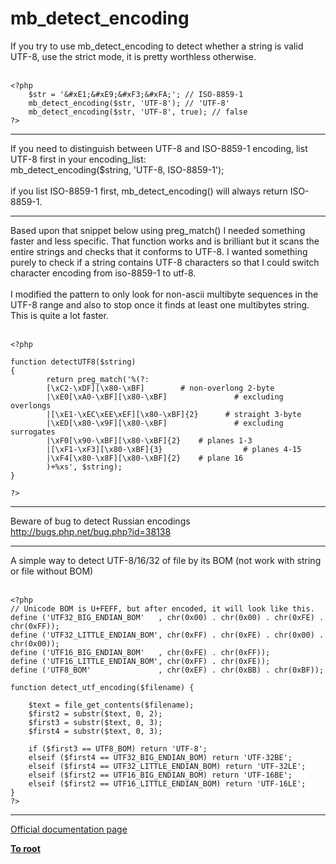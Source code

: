 # mb_detect_encoding



If you try to use mb_detect_encoding to detect whether a string is valid UTF-8, use the strict mode, it is pretty worthless otherwise.<br><br>

```
<?php
    $str = '&#xE1;&#xE9;&#xF3;&#xFA;'; // ISO-8859-1
    mb_detect_encoding($str, 'UTF-8'); // 'UTF-8'
    mb_detect_encoding($str, 'UTF-8', true); // false
?>
```
  

---

If you need to distinguish between UTF-8 and ISO-8859-1 encoding, list UTF-8 first in your encoding_list:<br>mb_detect_encoding($string, &apos;UTF-8, ISO-8859-1&apos;);<br><br>if you list ISO-8859-1 first, mb_detect_encoding() will always return ISO-8859-1.  

---

Based upon that snippet below using preg_match() I needed something faster and less specific.  That function works and is brilliant but it scans the entire strings and checks that it conforms to UTF-8.  I wanted something purely to check if a string contains UTF-8 characters so that I could switch character encoding from iso-8859-1 to utf-8.<br><br>I modified the pattern to only look for non-ascii multibyte sequences in the UTF-8 range and also to stop once it finds at least one multibytes string.  This is quite a lot faster.<br><br>

```
<?php

function detectUTF8($string)
{
        return preg_match('%(?:
        [\xC2-\xDF][\x80-\xBF]        # non-overlong 2-byte
        |\xE0[\xA0-\xBF][\x80-\xBF]               # excluding overlongs
        |[\xE1-\xEC\xEE\xEF][\x80-\xBF]{2}      # straight 3-byte
        |\xED[\x80-\x9F][\x80-\xBF]               # excluding surrogates
        |\xF0[\x90-\xBF][\x80-\xBF]{2}    # planes 1-3
        |[\xF1-\xF3][\x80-\xBF]{3}                  # planes 4-15
        |\xF4[\x80-\x8F][\x80-\xBF]{2}    # plane 16
        )+%xs', $string);
}

?>
```
  

---

Beware of bug to detect Russian encodings<br>http://bugs.php.net/bug.php?id=38138  

---

A simple way to detect UTF-8/16/32 of file by its BOM (not work with string or file without BOM)<br><br>

```
<?php
// Unicode BOM is U+FEFF, but after encoded, it will look like this.
define ('UTF32_BIG_ENDIAN_BOM'   , chr(0x00) . chr(0x00) . chr(0xFE) . chr(0xFF));
define ('UTF32_LITTLE_ENDIAN_BOM', chr(0xFF) . chr(0xFE) . chr(0x00) . chr(0x00));
define ('UTF16_BIG_ENDIAN_BOM'   , chr(0xFE) . chr(0xFF));
define ('UTF16_LITTLE_ENDIAN_BOM', chr(0xFF) . chr(0xFE));
define ('UTF8_BOM'               , chr(0xEF) . chr(0xBB) . chr(0xBF));

function detect_utf_encoding($filename) {

    $text = file_get_contents($filename);
    $first2 = substr($text, 0, 2);
    $first3 = substr($text, 0, 3);
    $first4 = substr($text, 0, 3);
    
    if ($first3 == UTF8_BOM) return 'UTF-8';
    elseif ($first4 == UTF32_BIG_ENDIAN_BOM) return 'UTF-32BE';
    elseif ($first4 == UTF32_LITTLE_ENDIAN_BOM) return 'UTF-32LE';
    elseif ($first2 == UTF16_BIG_ENDIAN_BOM) return 'UTF-16BE';
    elseif ($first2 == UTF16_LITTLE_ENDIAN_BOM) return 'UTF-16LE';
}
?>
```
  

---

[Official documentation page](https://www.php.net/manual/en/function.mb-detect-encoding.php)

**[To root](/README.md)**